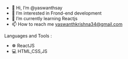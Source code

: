 - 👋 Hi, I’m @yaswanthsay
- 👀 I’m interested in Frond-end development
- 🌱 I’m currently learning Reactjs
- 📫 How to reach me yaswanthkrishna34@gmail.com

Languages and Tools :

- ☸  ReactJS
- 💻 HTML,CSS,JS


